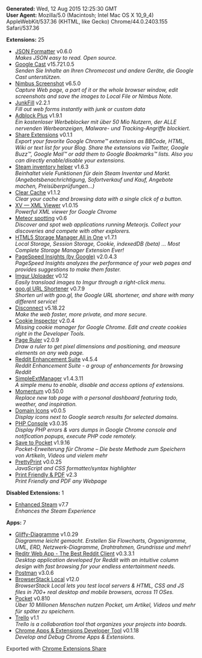 **Generated:** Wed, 12 Aug 2015 12:25:30 GMT  
 **User Agent:** Mozilla/5.0 (Macintosh; Intel Mac OS X 10_9_4) AppleWebKit/537.36 (KHTML, like Gecko) Chrome/44.0.2403.155 Safari/537.36  

**Extensions:** 25

*   [JSON Formatter](https://chrome.google.com/webstore/detail/bcjindcccaagfpapjjmafapmmgkkhgoa) v0.6.0  
    _Makes JSON easy to read. Open source._
*   [Google Cast](https://chrome.google.com/webstore/detail/boadgeojelhgndaghljhdicfkmllpafd) v15.721.0.5  
    _Senden Sie Inhalte an Ihren Chromecast und andere Geräte, die Google Cast unterstützen._
*   [Nimbus Screenshot](https://chrome.google.com/webstore/detail/bpconcjcammlapcogcnnelfmaeghhagj) v6.5.0  
    _Capture Web page, a part of it or the whole browser window, edit screenshots and save the images to Local File or Nimbus Note._
*   [JunkFill](https://chrome.google.com/webstore/detail/cajejbcjfkhgmfbapmhopccephhjedeb) v2.2.1  
    _Fill out web forms instantly with junk or custom data_
*   [Adblock Plus](https://chrome.google.com/webstore/detail/cfhdojbkjhnklbpkdaibdccddilifddb) v1.9.1  
    _Ein kostenloser Werbeblocker mit über 50 Mio Nutzern, der ALLE nervenden Werbeanzeigen, Malware- und Tracking-Angriffe blockiert._
*   [Share Extensions](https://chrome.google.com/webstore/detail/chdafcbnfkfenoeejpaeenpdamhmalhe) v0.1.1  
    _Export your favorite Google Chrome™ extensions as BBCode, HTML, Wiki or text list for your Blog. Share the extensions via Twitter, Google Buzz™, Google Mail™ or add them to Google Bookmarks™ lists. Also you can directly enable/disable your extensions._
*   [Steam inventory helper](https://chrome.google.com/webstore/detail/cmeakgjggjdlcpncigglobpjbkabhmjl) v1.6.3  
    _Beinhaltet viele Funktionen für dein Steam Inventar und Markt. (Angebotsbenachrichtigung, Sofortverkauf und Kauf, Angebote machen, Preisüberprüfungen...)_
*   [Clear Cache](https://chrome.google.com/webstore/detail/cppjkneekbjaeellbfkmgnhonkkjfpdn) v1.1.2  
    _Clear your cache and browsing data with a single click of a button._
*   [XV — XML Viewer](https://chrome.google.com/webstore/detail/eeocglpgjdpaefaedpblffpeebgmgddk) v1.0.15  
    _Powerful XML viewer for Google Chrome_
*   [Meteor spotting](https://chrome.google.com/webstore/detail/einpbpebojhmlnepcbkehkihadongnep) v0.6  
    _Discover and spot web applications running Meteorjs. Collect your discoveries and compete with other explorers._
*   [HTML5 Storage Manager All in One](https://chrome.google.com/webstore/detail/giompennnhheakjcnobejbnjgbbkmdnd) v1.7.1  
    _Local Storage, Session Storage, Cookie, indexedDB (beta) ... Most Complete Storage Manager Extension Ever!_
*   [PageSpeed Insights (by Google)](https://chrome.google.com/webstore/detail/gplegfbjlmmehdoakndmohflojccocli) v2.0.4.3  
    _PageSpeed Insights analyzes the performance of your web pages and provides suggestions to make them faster._
*   [Imgur Uploader](https://chrome.google.com/webstore/detail/hgmpmjpekinnebjgnakcahjikbomnmlb) v0.12  
    _Easily transload images to Imgur through a right-click menu._
*   [goo.gl URL Shortener](https://chrome.google.com/webstore/detail/iblijlcdoidgdpfknkckljiocdbnlagk) v0.7.9  
    _Shorten url with goo.gl, the Google URL shortener, and share with many different service!_
*   [Disconnect](https://chrome.google.com/webstore/detail/jeoacafpbcihiomhlakheieifhpjdfeo) v5.18.22  
    _Make the web faster, more private, and more secure._
*   [Cookie Inspector](https://chrome.google.com/webstore/detail/jgbbilmfbammlbbhmmgaagdkbkepnijn) v2.0.4  
    _Missing cookie manager for Google Chrome. Edit and create cookies right in the Developer Tools._
*   [Page Ruler](https://chrome.google.com/webstore/detail/jlpkojjdgbllmedoapgfodplfhcbnbpn) v2.0.9  
    _Draw a ruler to get pixel dimensions and positioning, and measure elements on any web page._
*   [Reddit Enhancement Suite](https://chrome.google.com/webstore/detail/kbmfpngjjgdllneeigpgjifpgocmfgmb) v4.5.4  
    _Reddit Enhancement Suite - a group of enhancements for browsing Reddit_
*   [SimpleExtManager](https://chrome.google.com/webstore/detail/kniehgiejgnnpgojkdhhjbgbllnfkfdk) v1.4.3.11  
    _A simple menu to enable, disable and access options of extensions._
*   [Momentum](https://chrome.google.com/webstore/detail/laookkfknpbbblfpciffpaejjkokdgca) v0.50.0  
    _Replace new tab page with a personal dashboard featuring todo, weather, and inspiration._
*   [Domain Icons](https://chrome.google.com/webstore/detail/ljcefmonfhhmhepcdbmlipekjjomblno) v0.0.5  
    _Display icons next to Google search results for selected domains._
*   [PHP Console](https://chrome.google.com/webstore/detail/nfhmhhlpfleoednkpnnnkolmclajemef) v3.0.35  
    _Display PHP errors & vars dumps in Google Chrome console and notification popups, execute PHP code remotely._
*   [Save to Pocket](https://chrome.google.com/webstore/detail/niloccemoadcdkdjlinkgdfekeahmflj) v1.9.16  
    _Pocket-Erweiterung für Chrome – Die beste Methode zum Speichern von Artikeln, Videos und vielem mehr_
*   [PrettyPrint](https://chrome.google.com/webstore/detail/nipdlgebaanapcphbcidpmmmkcecpkhg) v0.0.25  
    _JavaScript and CSS formatter/syntax highlighter_
*   [Print Friendly & PDF](https://chrome.google.com/webstore/detail/ohlencieiipommannpdfcmfdpjjmeolj) v2.3  
    _Print Friendly and PDF any Webpage_

**Disabled Extensions:** 1

*   [Enhanced Steam](https://chrome.google.com/webstore/detail/okadibdjfemgnhjiembecghcbfknbfhg) v7.7  
    _Enhances the Steam Experience_

**Apps:** 7

*   [Gliffy-Diagramme](https://chrome.google.com/webstore/detail/bhmicilclplefnflapjmnngmkkkkpfad) v1.0.29  
    _Diagramme leicht gemacht. Erstellen Sie Flowcharts, Organigramme, UML, ERD, Netzwerk-Diagramme, Drahtrahmen, Grundrisse und mehr!_
*   [Reditr Web App - The Best Reddit Client](https://chrome.google.com/webstore/detail/ejmiceoebcclihjdpnmmkdcmcboekibc) v0.3.3.1  
    _Desktop application developed for Reddit with an intuitive column design with fast browsing for your endless entertainment needs._
*   [Postman](https://chrome.google.com/webstore/detail/fhbjgbiflinjbdggehcddcbncdddomop) v3.0.6
*   [BrowserStack Local](https://chrome.google.com/webstore/detail/mfiddfehmfdojjfdpfngagldgaaafcfo) v12.0  
    _BrowserStack Local lets you test local servers & HTML, CSS and JS files in 700+ real desktop and mobile browsers, across 11 OSes._
*   [Pocket](https://chrome.google.com/webstore/detail/mjcnijlhddpbdemagnpefmlkjdagkogk) v0.810  
    _Über 10 Millionen Menschen nutzen Pocket, um Artikel, Videos und mehr für später zu speichern._
*   [Trello](https://chrome.google.com/webstore/detail/oflhioojkbelepjlnafgmgkkjhojphcg) v1.1  
    _Trello is a collaboration tool that organizes your projects into boards._
*   [Chrome Apps & Extensions Developer Tool](https://chrome.google.com/webstore/detail/ohmmkhmmmpcnpikjeljgnaoabkaalbgc) v0.1.18  
    _Develop and Debug Chrome Apps & Extensions._

Exported with [Chrome Extensions Share](https://chrome.google.com/webstore/detail/chdafcbnfkfenoeejpaeenpdamhmalhe)
